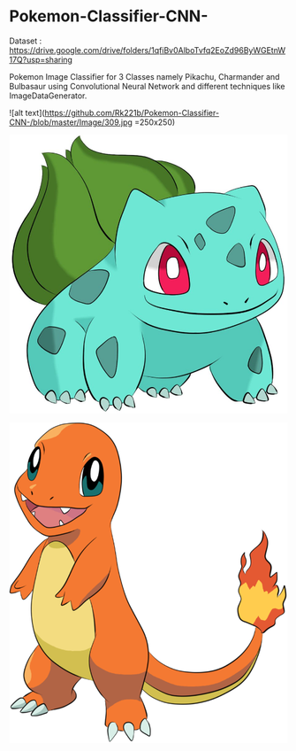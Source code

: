 # Pokemon-Classifier-CNN-

Dataset : https://drive.google.com/drive/folders/1qfiBv0AlboTvfq2EoZd96ByWGEtnW17Q?usp=sharing
 
Pokemon Image Classifier for 3 Classes namely Pikachu, Charmander and Bulbasaur using Convolutional Neural Network and different techniques like ImageDataGenerator.


![alt text](https://github.com/Rk221b/Pokemon-Classifier-CNN-/blob/master/Image/309.jpg =250x250)

![alt text](https://github.com/Rk221b/Pokemon-Classifier-CNN-/blob/master/Image/400.jpg?raw=true)

![alt text](https://github.com/Rk221b/Pokemon-Classifier-CNN-/blob/master/Image/525.jpg?raw=true)


